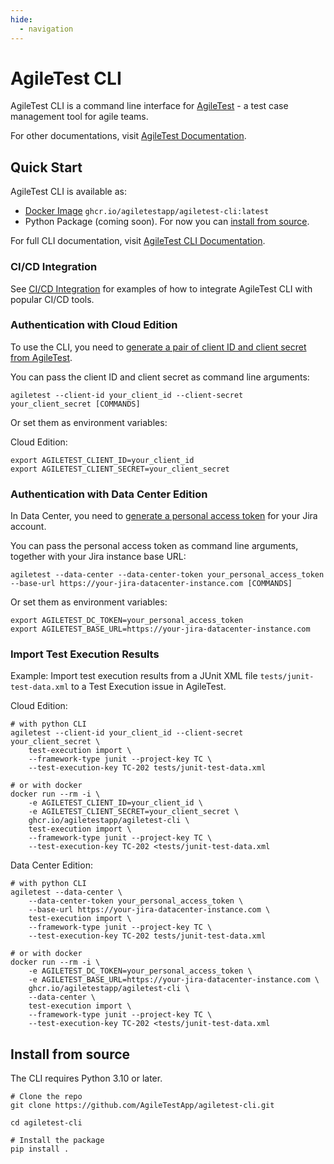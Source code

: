 ```yaml
---
hide:
  - navigation
---
```


# AgileTest CLI

AgileTest CLI is a command line interface for [AgileTest](https://agiletest.app) - a test case management tool for agile teams.

For other documentations, visit [AgileTest Documentation](https://docs.devsamurai.com/agiletest).

## Quick Start

AgileTest CLI is available as:

* [Docker Image](https://github.com/AgileTestApp/agiletest-cli/pkgs/container/agiletest-cli) `ghcr.io/agiletestapp/agiletest-cli:latest`
* Python Package (coming soon). For now you can [install from source](#install-from-source).

For full CLI documentation, visit [AgileTest CLI Documentation](cli.md).

### CI/CD Integration

See [CI/CD Integration](ci-cd.md) for examples of how to integrate AgileTest CLI with popular CI/CD tools.

### Authentication with Cloud Edition

To use the CLI, you need to [generate a pair of client ID and client secret from AgileTest](https://docs.devsamurai.com/agiletest/access-api-documentation).

You can pass the client ID and client secret as command line arguments:

```shell
agiletest --client-id your_client_id --client-secret your_client_secret [COMMANDS]
```

Or set them as environment variables:

Cloud Edition:

```shell
export AGILETEST_CLIENT_ID=your_client_id
export AGILETEST_CLIENT_SECRET=your_client_secret
```

### Authentication with Data Center Edition

In Data Center, you need to [generate a personal access token](https://confluence.atlassian.com/enterprise/using-personal-access-tokens-1026032365.html) for your Jira account.

You can pass the personal access token as command line arguments, together with your Jira instance base URL:

```shell
agiletest --data-center --data-center-token your_personal_access_token --base-url https://your-jira-datacenter-instance.com [COMMANDS]
```

Or set them as environment variables:

```shell
export AGILETEST_DC_TOKEN=your_personal_access_token
export AGILETEST_BASE_URL=https://your-jira-datacenter-instance.com
```

### Import Test Execution Results

Example: Import test execution results from a JUnit XML file `tests/junit-test-data.xml`
to a Test Execution issue in AgileTest.

Cloud Edition:

```shell
# with python CLI
agiletest --client-id your_client_id --client-secret your_client_secret \
    test-execution import \
    --framework-type junit --project-key TC \
    --test-execution-key TC-202 tests/junit-test-data.xml

# or with docker
docker run --rm -i \
    -e AGILETEST_CLIENT_ID=your_client_id \
    -e AGILETEST_CLIENT_SECRET=your_client_secret \
    ghcr.io/agiletestapp/agiletest-cli \
    test-execution import \
    --framework-type junit --project-key TC \
    --test-execution-key TC-202 <tests/junit-test-data.xml
```

Data Center Edition:

```shell
# with python CLI
agiletest --data-center \
    --data-center-token your_personal_access_token \
    --base-url https://your-jira-datacenter-instance.com \
    test-execution import \
    --framework-type junit --project-key TC \
    --test-execution-key TC-202 tests/junit-test-data.xml

# or with docker
docker run --rm -i \
    -e AGILETEST_DC_TOKEN=your_personal_access_token \
    -e AGILETEST_BASE_URL=https://your-jira-datacenter-instance.com \
    ghcr.io/agiletestapp/agiletest-cli \
    --data-center \
    test-execution import \
    --framework-type junit --project-key TC \
    --test-execution-key TC-202 <tests/junit-test-data.xml
```

## Install from source

The CLI requires Python 3.10 or later.

```shell
# Clone the repo
git clone https://github.com/AgileTestApp/agiletest-cli.git

cd agiletest-cli

# Install the package
pip install .
```
